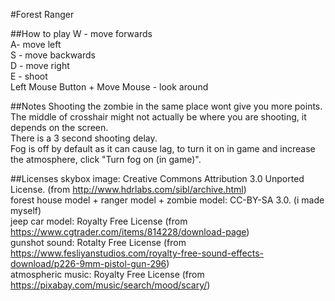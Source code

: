 #Forest Ranger

##How to play
W - move forwards<br>
A- move left<br>
S - move backwards<br>
D - move right<br>
E - shoot<br>
Left Mouse Button + Move Mouse - look around

##Notes
Shooting the zombie in the same place wont give you more points.<br>
The middle of crosshair might not actually be where you are shooting, it depends on the screen. <br>
There is a 3 second shooting delay.<br>
Fog is off by default as it can cause lag, to turn it on in game and increase the atmosphere, click "Turn fog on (in game)".

##Licenses
skybox image: Creative Commons Attribution 3.0 Unported License. (from http://www.hdrlabs.com/sibl/archive.html)<br>
forest house model + ranger model + zombie model: CC-BY-SA 3.0. (i made myself)<br>
jeep car model: Royalty Free License (from https://www.cgtrader.com/items/814228/download-page)<br>
gunshot sound: Rotalty Free License (from https://www.fesliyanstudios.com/royalty-free-sound-effects-download/p226-9mm-pistol-gun-296)<br>
atmospheric music: Royalty Free License (from https://pixabay.com/music/search/mood/scary/)